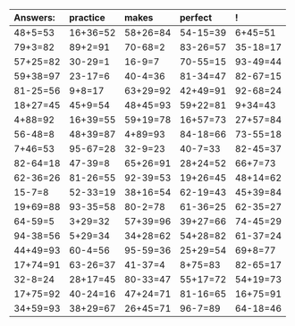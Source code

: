 | Answers: | practice | makes | perfect | ! |
| :--- | :--- | :--- | :--- | :--- |
| 48+5=53 | 16+36=52 | 58+26=84 | 54-15=39 | 6+45=51 | 
| 79+3=82 | 89+2=91 | 70-68=2 | 83-26=57 | 35-18=17 | 
| 57+25=82 | 30-29=1 | 16-9=7 | 70-55=15 | 93-49=44 | 
| 59+38=97 | 23-17=6 | 40-4=36 | 81-34=47 | 82-67=15 | 
| 81-25=56 | 9+8=17 | 63+29=92 | 42+49=91 | 92-68=24 | 
| 18+27=45 | 45+9=54 | 48+45=93 | 59+22=81 | 9+34=43 | 
| 4+88=92 | 16+39=55 | 59+19=78 | 16+57=73 | 27+57=84 | 
| 56-48=8 | 48+39=87 | 4+89=93 | 84-18=66 | 73-55=18 | 
| 7+46=53 | 95-67=28 | 32-9=23 | 40-7=33 | 82-45=37 | 
| 82-64=18 | 47-39=8 | 65+26=91 | 28+24=52 | 66+7=73 | 
| 62-36=26 | 81-26=55 | 92-39=53 | 19+26=45 | 48+14=62 | 
| 15-7=8 | 52-33=19 | 38+16=54 | 62-19=43 | 45+39=84 | 
| 19+69=88 | 93-35=58 | 80-2=78 | 61-36=25 | 62-35=27 | 
| 64-59=5 | 3+29=32 | 57+39=96 | 39+27=66 | 74-45=29 | 
| 94-38=56 | 5+29=34 | 34+28=62 | 54+28=82 | 61-37=24 | 
| 44+49=93 | 60-4=56 | 95-59=36 | 25+29=54 | 69+8=77 | 
| 17+74=91 | 63-26=37 | 41-37=4 | 8+75=83 | 82-65=17 | 
| 32-8=24 | 28+17=45 | 80-33=47 | 55+17=72 | 54+19=73 | 
| 17+75=92 | 40-24=16 | 47+24=71 | 81-16=65 | 16+75=91 | 
| 34+59=93 | 38+29=67 | 26+45=71 | 96-7=89 | 64-18=46 | 
